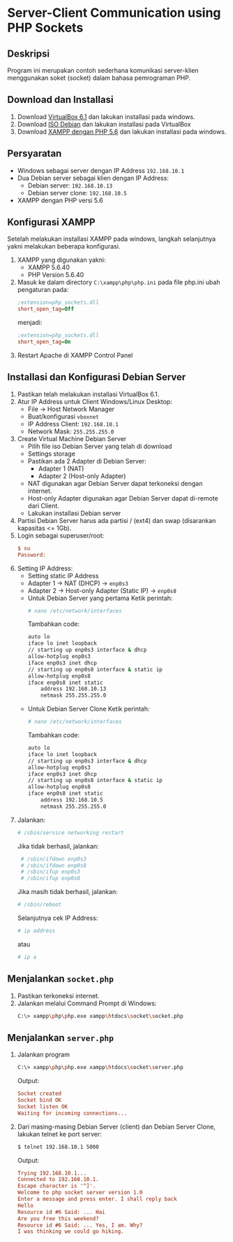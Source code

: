 # Server-Client Communication using PHP Sockets

## Deskripsi

Program ini merupakan contoh sederhana komunikasi server-klien menggunakan soket (socket) dalam bahasa pemrograman PHP.

## Download dan Installasi

1. Download [VirtualBox 6.1](https://www.virtualbox.org/wiki/Download_Old_Builds_6_1) dan lakukan installasi pada windows.
2. Download [ISO Debian](https://cdimage.debian.org/debian-cd/current/amd64/iso-cd/) dan lakukan installasi pada VirtualBox
3. Download [XAMPP dengan PHP 5.6](https://sourceforge.net/projects/xampp/files/XAMPP%20Windows/5.6.40/) dan lakukan installasi pada windows.

## Persyaratan

- Windows sebagai server dengan IP Address `192.168.10.1`
- Dua Debian server sebagai klien dengan IP Address:
  - Debian server: `192.168.10.13`
  - Debian server clone: `192.168.10.5`
- XAMPP dengan PHP versi 5.6

## Konfigurasi XAMPP

Setelah melakukan installasi XAMPP pada windows, langkah selanjutnya yakni melakukan beberapa konfigurasi.

1. XAMPP yang digunakan yakni:
   - XAMPP 5.6.40
   - PHP Version 5.6.40
2. Masuk ke dalam directory `C:\xampp\php\php.ini` pada file php.ini ubah pengaturan pada:
   ```ini
   ;extension=php_sockets.dll
   short_open_tag=Off
   ```
   menjadi:
   ```ini
   ;extension=php_sockets.dll
   short_open_tag=On
   ```
3. Restart Apache di XAMPP Control Panel

## Installasi dan Konfigurasi Debian Server

1. Pastikan telah melakukan installasi VirtualBox 6.1.
2. Atur IP Address untuk Client Windows/Linux Desktop:
   - File -> Host Network Manager
   - Buat/konfigurasi `vboxnet`
   - IP Address Client: `192.168.10.1`
   - Network Mask: `255.255.255.0`
3. Create Virtual Machine Debian Server
   - Pilih file iso Debian Server yang telah di download
   - Settings storage
   - Pastikan ada 2 Adapter di Debian Server:
     - Adapter 1 (NAT)
     - Adapter 2 (Host-only Adapter)
   - NAT digunakan agar Debian Server dapat terkoneksi dengan internet.
   - Host-only Adapter digunakan agar Debian Server dapat di-remote dari Client.
   - Lakukan installasi Debian server
4. Partisi Debian Server harus ada partisi / (ext4) dan swap (disarankan kapasitas <= 1Gb).
5. Login sebagai superuser/root:
   ```ini
   $ su
   Password:
   ```
6. Setting IP Address:
   - Setting static IP Address
   - Adapter 1 -> NAT (DHCP) -> `enp0s3`
   - Adapter 2 -> Host-only Adapter (Static IP) -> `enp0s8`
   - Untuk Debian Server yang pertama
     Ketik perintah:
     ```sh
     # nano /etc/network/interfaces
     ```
     Tambahkan code:
     ```sh
     auto lo
     iface lo inet loopback
     // starting up enp0s3 interface & dhcp
     allow-hotplug enp0s3
     iface enp0s3 inet dhcp
     // starting up enp0s8 interface & static ip
     allow-hotplug enp0s8
     iface enp0s8 inet static
         address 192.168.10.13
         netmask 255.255.255.0
     ```
   - Untuk Debian Server Clone
     Ketik perintah:
     ```sh
     # nano /etc/network/interfaces
     ```
     Tambahkan code:
     ```sh
     auto lo
     iface lo inet loopback
     // starting up enp0s3 interface & dhcp
     allow-hotplug enp0s3
     iface enp0s3 inet dhcp
     // starting up enp0s8 interface & static ip
     allow-hotplug enp0s8
     iface enp0s8 inet static
         address 192.168.10.5
         netmask 255.255.255.0
     ```
7. Jalankan:
   ```sh
   # /sbin/service networking restart
   ```
   Jika tidak berhasil, jalankan:
   ```sh
    # /sbin/ifdown enp0s3
    # /sbin/ifdown enp0s8
    # /sbin/ifup enp0s3
    # /sbin/ifup enp0s8
   ```
   Jika masih tidak berhasil, jalankan:
   ```sh
   # /sbin/reboot
   ```
   Selanjutnya cek IP Address:
   ```sh
   # ip address
   ```
   atau
   ```sh
   # ip a
   ```

## Menjalankan `socket.php`

1. Pastikan terkoneksi internet.
2. Jalankan melalui Command Prompt di Windows:
   ```sh
   C:\> xampp\php\php.exe xampp\htdocs\socket\socket.php
   ```

## Menjalankan `server.php`

1. Jalankan program
   ```sh
   C:\> xampp\php\php.exe xampp\htdocs\socket\server.php
   ```
   Output:
   ```ini
   Socket created
   Socket bind OK
   Socket listen OK
   Waiting for incoming connections...
   ```
2. Dari masing-masing Debian Server (client) dan Debian Server Clone, lakukan telnet ke port server:
   ```sh
   $ telnet 192.168.10.1 5000
   ```
   Output:
   ```ini
   Trying 192.168.10.1...
   Connected to 192.168.10.1.
   Escape character is '^]'.
   Welcome to php socket server version 1.0
   Enter a message and press enter. I shall reply back
   Hello
   Resource id #6 Said: ... Hai
   Are you free this weekend?
   Resource id #6 Said: ... Yes, I am. Why?
   I was thinking we could go hiking.
   ```
